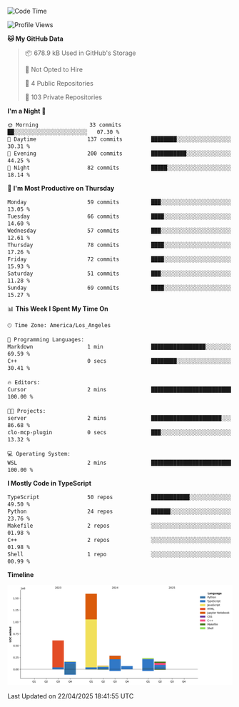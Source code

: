 <!--START_SECTION:waka-->
![Code Time](http://img.shields.io/badge/Code%20Time-68%20hrs%2046%20mins-blue)

![Profile Views](http://img.shields.io/badge/Profile%20Views-0-blue)

**🐱 My GitHub Data** 

> 📦 678.9 kB Used in GitHub's Storage 
 > 
> 🚫 Not Opted to Hire
 > 
> 📜 4 Public Repositories 
 > 
> 🔑 103 Private Repositories 
 > 
**I'm a Night 🦉** 

```text
🌞 Morning                33 commits          ██░░░░░░░░░░░░░░░░░░░░░░░   07.30 % 
🌆 Daytime                137 commits         ████████░░░░░░░░░░░░░░░░░   30.31 % 
🌃 Evening                200 commits         ███████████░░░░░░░░░░░░░░   44.25 % 
🌙 Night                  82 commits          █████░░░░░░░░░░░░░░░░░░░░   18.14 % 
```
📅 **I'm Most Productive on Thursday** 

```text
Monday                   59 commits          ███░░░░░░░░░░░░░░░░░░░░░░   13.05 % 
Tuesday                  66 commits          ████░░░░░░░░░░░░░░░░░░░░░   14.60 % 
Wednesday                57 commits          ███░░░░░░░░░░░░░░░░░░░░░░   12.61 % 
Thursday                 78 commits          ████░░░░░░░░░░░░░░░░░░░░░   17.26 % 
Friday                   72 commits          ████░░░░░░░░░░░░░░░░░░░░░   15.93 % 
Saturday                 51 commits          ███░░░░░░░░░░░░░░░░░░░░░░   11.28 % 
Sunday                   69 commits          ████░░░░░░░░░░░░░░░░░░░░░   15.27 % 
```


📊 **This Week I Spent My Time On** 

```text
🕑︎ Time Zone: America/Los_Angeles

💬 Programming Languages: 
Markdown                 1 min               █████████████████░░░░░░░░   69.59 % 
C++                      0 secs              ████████░░░░░░░░░░░░░░░░░   30.41 % 

🔥 Editors: 
Cursor                   2 mins              █████████████████████████   100.00 % 

🐱‍💻 Projects: 
server                   2 mins              ██████████████████████░░░   86.68 % 
clo-mcp-plugin           0 secs              ███░░░░░░░░░░░░░░░░░░░░░░   13.32 % 

💻 Operating System: 
WSL                      2 mins              █████████████████████████   100.00 % 
```

**I Mostly Code in TypeScript** 

```text
TypeScript               50 repos            ████████████░░░░░░░░░░░░░   49.50 % 
Python                   24 repos            ██████░░░░░░░░░░░░░░░░░░░   23.76 % 
Makefile                 2 repos             ░░░░░░░░░░░░░░░░░░░░░░░░░   01.98 % 
C++                      2 repos             ░░░░░░░░░░░░░░░░░░░░░░░░░   01.98 % 
Shell                    1 repo              ░░░░░░░░░░░░░░░░░░░░░░░░░   00.99 % 
```



**Timeline**

![Lines of Code chart](https://raw.githubusercontent.com/hassanxelamin/hassanxelamin/main/assets/bar_graph.png)


 Last Updated on 22/04/2025 18:41:55 UTC
<!--END_SECTION:waka-->

<!--
**hassanxelamin/hassanxelamin** is a ✨ _special_ ✨ repository because its `README.md` (this file) appears on your GitHub profile.

Here are some ideas to get you started:

- 🔭 I’m currently working on ...
- 🌱 I’m currently learning ...
- 👯 I’m looking to collaborate on ...
- 🤔 I’m looking for help with ...
- 💬 Ask me about ...
- 📫 How to reach me: ...
- 😄 Pronouns: ...
- ⚡ Fun fact: ...
-->
